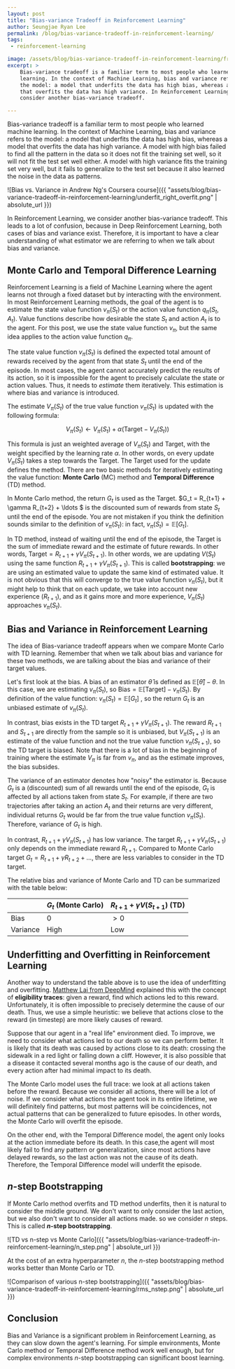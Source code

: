 ```yaml
---
layout: post
title: "Bias-variance Tradeoff in Reinforcement Learning"
author: Seungjae Ryan Lee
permalink: /blog/bias-variance-tradeoff-in-reinforcement-learning/
tags:
 - reinforcement-learning

image: /assets/blog/bias-variance-tradeoff-in-reinforcement-learning/front.png
excerpt: >
    Bias-variance tradeoff is a familiar term to most people who learned machine
    learning. In the context of Machine Learning, bias and variance refers to 
    the model: a model that underfits the data has high bias, whereas a model 
    that overfits the data has high variance. In Reinforcement Learning, we
    consider another bias-variance tradeoff.

---
```


Bias-variance tradeoff is a familiar term to most people who learned machine learning. In the context of Machine Learning, bias and variance refers to the model: a model that underfits the data has high bias, whereas a model that overfits the data has high variance. A model with high bias failed to find all the pattern in the data so it does not fit the training set well, so it will not fit the test set well either. A model with high variance fits the training set very well, but it fails to generalize to the test set because it also learned the noise in the data as patterns.

![Bias vs. Variance in Andrew Ng's Coursera course]({{ "assets/blog/bias-variance-tradeoff-in-reinforcement-learning/underfit_right_overfit.png" | absolute_url }})

In Reinforcement Learning, we consider another bias-variance tradeoff. This leads to a lot of confusion, because in Deep Reinforcement Learning, both cases of bias and variance exist. Therefore, it is important to have a clear understanding of what estimator we are referring to when we talk about bias and variance.

## Monte Carlo and Temporal Difference Learning

Reinforcement Learning is a field of Machine Learning where the agent learns not through a fixed dataset but by interacting with the environment. In most Reinforcement Learning methods, the goal of the agent is to estimate the state value function $v_{\pi}(S_t)$ or the action value function $q_{\pi}(S_t, A_t)$. Value functions describe how desirable the state $S_t$ and action $A_t$ is to the agent. For this post, we use the state value function $v_{\pi}$, but the same idea applies to the action value function $q_{\pi}$.

The state value function $v_{\pi}(S_t)$ is defined the expected total amount of rewards received by the agent from that state $S_t$ until the end of the episode. In most cases, the agent cannot accurately predict the results of its action, so it is impossible for the agent to precisely calculate the state or action values. Thus, it needs to *estimate* them iteratively. This estimation is where bias and variance is introduced.

The estimate $V_{\pi}(S_t)$ of the true value function $v_{\pi}(S_t)$ is updated with the following formula:

$$ V_{\pi}(S_t) \leftarrow V_{\pi}(S_t) + \alpha (\text{Target} - V_{\pi}(S_t))$$

This formula is just an weighted average of $V_{\pi}(S_t)$ and $\text{Target}$, with the weight specified by the learning rate $\alpha$. In other words, on every update $V_{\pi}(S_t)$ takes a step towards the $\text{Target}$. The $\text{Target}$ used for the update defines the method. There are two basic methods for iteratively estimating the value function: **Monte Carlo** (MC) method and **Temporal Difference** (TD) method.

In Monte Carlo method, the return $G_t$ is used as the $\text{Target}$. $G_t = R_{t+1} + \gamma R_{t+2} + \ldots $ is the discounted sum of rewards from state $S_t$ until the end of the episode. You are not mistaken if you think the definition sounds similar to the definition of $v_{\pi}(S_t)$: in fact, $v_{\pi}(S_t) = \mathbb{E}[G_t]$.

In TD method, instead of waiting until the end of the episode, the $\text{Target}$ is the sum of immediate reward and the estimate of future rewards. In other words, $\text{Target} = R_{t+1} + \gamma V_{\pi}(S_{t+1})$. In other words, we are updating $V(S_t)$ using the same function $R_{t+1} + \gamma V_{\pi}(S_{t+1})$. This is called **bootstrapping**: we are using an estimated value to update the same kind of estimated value. It is not obvious that this will converge to the true value function $v_{\pi} (S_t)$, but it might help to think that on each update, we take into account new experience ($R_{t+1}$), and as it gains more and more experience, $V_{\pi}(S_t)$ approaches $v_{\pi}(S_t)$.

## Bias and Variance in Reinforcement Learning

The idea of Bias-variance tradeoff appears when we compare Monte Carlo with TD learning. Remember that when we talk about bias and variance for these two methods, we are talking about the bias and variance of their target values.

Let's first look at the bias. A bias of an estimator $\hat{\theta}$ is defined as $\mathbb{E}[\hat{\theta}] - \theta$. In this case, we are estimating $v_{\pi}(S_t)$, so $\text{Bias} = \mathbb{E}[\text{Target}] - v_{\pi}(S_t)$. By  definition of the value function: $v_{\pi}(S_t) = \mathbb{E} [G_t]$ , so the return $G_t$ is an unbiased estimate of $v_{\pi}(S_t)$.

In contrast, bias exists in the TD target $R_{t+1} + \gamma V_{\pi}(S_{t+1})$. The reward $R_{t+1}$ and $S_{t+1}$ are directly from the sample so it is unbiased, but $V_{\pi}(S_{t+1})$ is an estimate of the value function and not the true value function $v_{\pi}(S_{t+1})$, so the TD target is biased. Note that there is a lot of bias in the beginning of training where the estimate $V_{\pi}$ is far from $v_{\pi}$, and as the estimate improves, the bias subsides.

The variance of an estimator denotes how "noisy" the estimator is. Because $G_t$ is a (discounted) sum of all rewards until the end of the episode, $G_t$ is affected by all actions taken from state $S_t$. For example, if there are two trajectories after taking an action $A_t$ and their returns are very different, individual returns $G_t$ would be far from the true value function $v_{\pi}(S_t)$. Therefore, variance of $G_t$ is high.

In contrast, $R_{t+1} + \gamma V_{\pi}(S_{t+1})$ has low variance. The target $R_{t+1} + \gamma V_{\pi}(S_{t+1})$ only depends on the immediate reward $R_{t+1}$. Compared to Monte Carlo target $G_t = R_{t+1} + \gamma R_{t+2} + \ldots$, there are less variables to consider in the TD target.

The relative bias and variance of Monte Carlo and TD can be summarized with the table below:

|          | $G_t$ (Monte Carlo) | $R_{t+1} + \gamma V(S_{t+1})$ (TD) |
| -------- | ------------------- | ---------------------------------- |
| Bias     | 0                   | $> 0$                              |
| Variance | High                | Low                                |

## Underfitting and Overfitting in Reinforcement Learning

Another way to understand the table above is to use the idea of underfitting and overfitting. [Matthew Lai from DeepMind](http://qr.ae/TUppf6) explained this with the concept of **eligibility traces**: given a reward, find which actions led to this reward. Unfortunately, it is often impossible to precisely determine the cause of our death. Thus, we use a simple heuristic: we believe that actions close to the reward (in timestep) are more likely causes of reward.

Suppose that our agent in a "real life" environment died. To improve, we need to consider what actions led to our death so we can perform better. It is likely that its death was caused by actions close to its death: crossing the sidewalk in a red light or falling down a cliff. However, it is also possible that a disease it contacted several months ago is the cause of our death, and every action after had minimal impact to its death.

The Monte Carlo model uses the full trace: we look at all actions taken before the reward. Because we consider all actions, there will be a lot of noise. If we consider what actions the agent took in its entire lifetime, we will definitely find patterns, but most patterns will be coincidences, not actual patterns that can be generalized to future episodes. In other words, the Monte Carlo will overfit the episode.

On the other end, with the Temporal Difference model, the agent only looks at the action immediate before its death. In this case,the agent will most likely fail to find any pattern or generalization, since most actions have delayed rewards, so the last action was not the cause of its death. Therefore, the Temporal Difference model will underfit the episode.

## $n$-step Bootstrapping

If Monte Carlo method overfits and TD method underfits, then it is natural to consider the middle ground. We don't want to only consider the last action, but we also don't want to consider all actions made. so we consider $n$ steps. This is called **$n$-step bootstrapping**. 

![TD vs n-step vs Monte Carlo]({{ "assets/blog/bias-variance-tradeoff-in-reinforcement-learning/n_step.png" | absolute_url }})

At the cost of an extra hyperparameter $n$, the $n$-step bootstrapping method works better than Monte Carlo or TD. 

![Comparison of various n-step bootstrapping]({{ "assets/blog/bias-variance-tradeoff-in-reinforcement-learning/rms_nstep.png" | absolute_url }})

## Conclusion

Bias and Variance is a significant problem in Reinforcement Learning, as they can slow down the agent's learning. For simple environments, Monte Carlo method or Temporal Difference method work well enough, but for complex environments $n$-step bootstrapping can significant boost learning.